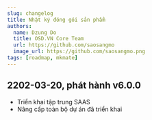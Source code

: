 ```yaml
---
slug: changelog
title: Nhật ký đóng gói sản phẩm
authors:
  name: Dzung Do
  title: OSD.VN Core Team
  url: https://github.com/saosangmo
  image_url: https://github.com/saosangmo.png
tags: [roadmap, mkmate]
---
```

## 2202-03-20, phát hành v6.0.0
- Triển khai tập trung SAAS
- Nâng cấp toàn bộ dự án đã triển khai
